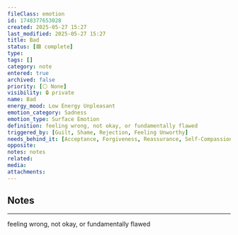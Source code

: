 ```yaml
---
fileClass: emotion
id: 1748377653028
created: 2025-05-27 15:27
last_modified: 2025-05-27 15:27
title: Bad
status: [🟩 complete]
type: 
tags: []
category: note
entered: true
archived: false
priority: [⚪ None]
visibility: 🔒 private
name: Bad
energy_mood: Low Energy Unpleasant
emotion_category: Sadness
emotion_type: Surface Emotion
definition: feeling wrong, not okay, or fundamentally flawed
triggered_by: [Guilt, Shame, Rejection, Feeling Unworthy]
needs_behind_it: [Acceptance, Forgiveness, Reassurance, Self-Compassion, Emotional Clarity]
opposite: 
notes: notes
related: 
media: 
attachments:
---
```


## Notes
---
feeling wrong, not okay, or fundamentally flawed

